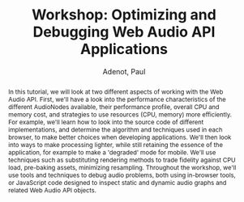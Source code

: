 --- 
title: "Workshop: Optimizing and Debugging Web Audio API Applications" 
abstract: "In this tutorial, we will look at two different aspects of working with the Web Audio API. First, we'll have a look into the performance characteristics of the different AudioNodes available, their performance profile, overall CPU and memory cost, and strategies to use resources (CPU, memory) more efficiently. For example, we'll learn how to look into the source code of different implementations, and determine the algorithm and techniques used in each browser, to make better choices when developing applications. We'll then look into ways to make processing lighter, while still retaining the essence of the application, for example to make a 'degraded' mode for mobile. We'll use techniques such as substituting rendering methods to trade fidelity against CPU load, pre-baking assets, minimizing resampling. Throughout the workshop, we'll use tools and techniques to debug audio problems, both using in-browser tools, or JavaScript code designed to inspect static and dynamic audio graphs and related Web Audio API objects." 
address: "Atlanta, Georgia" 
author: "Adenot, Paul"
webAuthor: "Paul Adenot" 
booktitle: "Proceedings of the International Web Audio Conference" 
editor: "Freeman, Jason and Lerch, Alexander and Paradis, Matthew" 
month: "April"
pages: "" 
publisher: "Georgia Tech" 
series: "WAC '16"
track: "Tutorial"  
year: "2016" 
id: "2016_EA_tut1" 
tags: year2016
media: none 
pdflink: /_data/papers/pdf/2016/2016_tut1.pdf
ISSN: 2663-5844
---
